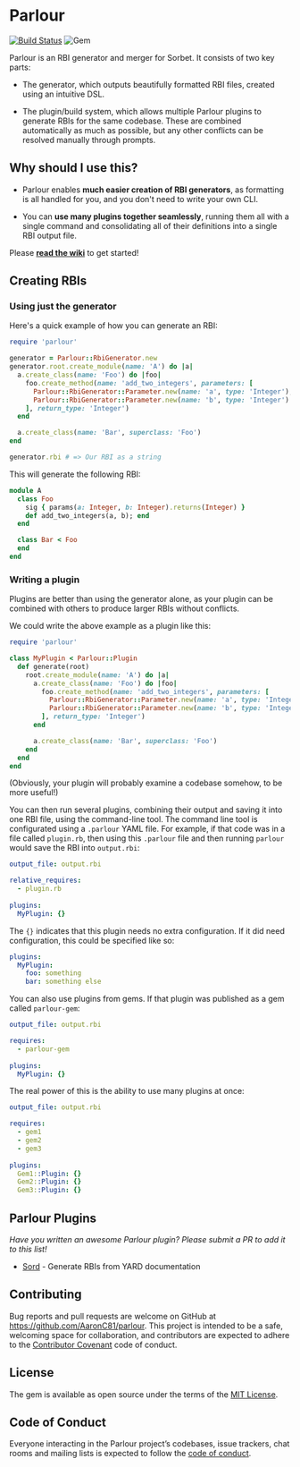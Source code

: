 # Parlour

[![Build Status](https://travis-ci.org/AaronC81/parlour.svg?branch=master)](https://travis-ci.org/AaronC81/parlour)
![Gem](https://img.shields.io/gem/v/parlour.svg)

Parlour is an RBI generator and merger for Sorbet. It consists of two key parts:

  - The generator, which outputs beautifully formatted RBI files, created using
    an intuitive DSL.

  - The plugin/build system, which allows multiple Parlour plugins to generate
    RBIs for the same codebase. These are combined automatically as much as 
    possible, but any other conflicts can be resolved manually through prompts.

## Why should I use this?

  - Parlour enables **much easier creation of RBI generators**, as formatting
    is all handled for you, and you don't need to write your own CLI.

  - You can **use many plugins together seamlessly**, running them all with a
    single command and consolidating all of their definitions into a single
    RBI output file.


Please [**read the wiki**](https://github.com/AaronC81/parlour/wiki) to get
started!

## Creating RBIs

### Using just the generator

Here's a quick example of how you can generate an RBI:

```ruby
require 'parlour'

generator = Parlour::RbiGenerator.new
generator.root.create_module(name: 'A') do |a|
  a.create_class(name: 'Foo') do |foo|
    foo.create_method(name: 'add_two_integers', parameters: [
      Parlour::RbiGenerator::Parameter.new(name: 'a', type: 'Integer'),
      Parlour::RbiGenerator::Parameter.new(name: 'b', type: 'Integer')
    ], return_type: 'Integer')
  end

  a.create_class(name: 'Bar', superclass: 'Foo')
end

generator.rbi # => Our RBI as a string
```

This will generate the following RBI:

```ruby
module A
  class Foo
    sig { params(a: Integer, b: Integer).returns(Integer) }
    def add_two_integers(a, b); end
  end

  class Bar < Foo
  end
end
```

### Writing a plugin
Plugins are better than using the generator alone, as your plugin can be 
combined with others to produce larger RBIs without conflicts.

We could write the above example as a plugin like this:

```ruby
require 'parlour'

class MyPlugin < Parlour::Plugin
  def generate(root)
    root.create_module(name: 'A') do |a|
      a.create_class(name: 'Foo') do |foo|
        foo.create_method(name: 'add_two_integers', parameters: [
          Parlour::RbiGenerator::Parameter.new(name: 'a', type: 'Integer'),
          Parlour::RbiGenerator::Parameter.new(name: 'b', type: 'Integer')
        ], return_type: 'Integer')
      end

      a.create_class(name: 'Bar', superclass: 'Foo')
    end
  end
end
```

(Obviously, your plugin will probably examine a codebase somehow, to be more
useful!)

You can then run several plugins, combining their output and saving it into one
RBI file, using the command-line tool. The command line tool is configurated
using a `.parlour` YAML file. For example, if that code was in a file
called `plugin.rb`, then using this `.parlour` file and then running `parlour`
would save the RBI into `output.rbi`:

```yaml
output_file: output.rbi

relative_requires:
  - plugin.rb
  
plugins:
  MyPlugin: {}
```

The `{}` indicates that this plugin needs no extra configuration. If it did need
configuration, this could be specified like so:

```yaml
plugins:
  MyPlugin:
    foo: something
    bar: something else
```

You can also use plugins from gems. If that plugin was published as a gem called
`parlour-gem`:

```yaml
output_file: output.rbi

requires:
  - parlour-gem
  
plugins:
  MyPlugin: {}
```

The real power of this is the ability to use many plugins at once:

```yaml
output_file: output.rbi

requires:
  - gem1
  - gem2
  - gem3
  
plugins:
  Gem1::Plugin: {}
  Gem2::Plugin: {}
  Gem3::Plugin: {}
```

## Parlour Plugins

_Have you written an awesome Parlour plugin? Please submit a PR to add it to this list!_

  - [Sord](https://github.com/AaronC81/sord) - Generate RBIs from YARD documentation


## Contributing

Bug reports and pull requests are welcome on GitHub at https://github.com/AaronC81/parlour. This project is intended to be a safe, welcoming space for collaboration, and contributors are expected to adhere to the [Contributor Covenant](http://contributor-covenant.org) code of conduct.

## License

The gem is available as open source under the terms of the [MIT License](https://opensource.org/licenses/MIT).

## Code of Conduct

Everyone interacting in the Parlour project’s codebases, issue trackers, chat rooms and mailing lists is expected to follow the [code of conduct](https://github.com/AaronC81/parlour/blob/master/CODE_OF_CONDUCT.md).
